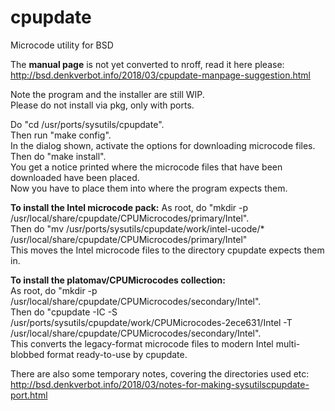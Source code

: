 # cpupdate
Microcode utility for BSD

The <b>manual page</b> is not yet converted to nroff, read it here please:<br>
http://bsd.denkverbot.info/2018/03/cpupdate-manpage-suggestion.html<br>

Note the program and the installer are still WIP.<br>
Please do not install via pkg, only with ports.<br>

Do "cd /usr/ports/sysutils/cpupdate".<br>
Then run "make config".<br>
In the dialog shown, activate the options for downloading microcode files.<br>
Then do "make install".<br>
You get a notice printed where the microcode files that have been downloaded have been placed.<br>
Now you have to place them into where the program expects them.<br>

<b>To install the Intel microcode pack:</b>
As root, do "mkdir -p /usr/local/share/cpupdate/CPUMicrocodes/primary/Intel".<br>
Then do "mv /usr/ports/sysutils/cpupdate/work/intel-ucode/* /usr/local/share/cpupdate/CPUMicrocodes/primary/Intel"<br>
This moves the Intel microcode files to the directory cpupdate expects them in.<br>

<b>To install the platomav/CPUMicrocodes collection:</b><br>
As root, do "mkdir -p /usr/local/share/cpupdate/CPUMicrocodes/secondary/Intel".<br>
Then do "cpupdate -IC -S /usr/ports/sysutils/cpupdate/work/CPUMicrocodes-2ece631/Intel -T /usr/local/share/cpupdate/CPUMicrocodes/secondary/Intel".<br>
This converts the legacy-format microcode files to modern Intel multi-blobbed format ready-to-use by cpupdate.<br>

There are also some temporary notes, covering the directories used etc:<br>
http://bsd.denkverbot.info/2018/03/notes-for-making-sysutilscpupdate-port.html<br>

